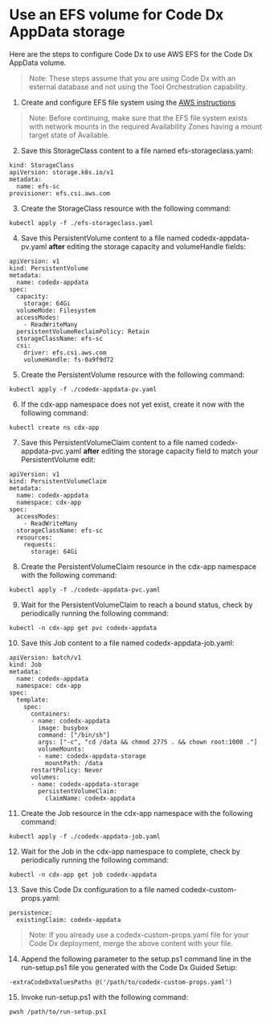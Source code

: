 # Use an EFS volume for Code Dx AppData storage

Here are the steps to configure Code Dx to use AWS EFS for the Code Dx AppData volume.

>Note: These steps assume that you are using Code Dx with an external database and not using the Tool Orchestration capability.

1) Create and configure EFS file system using the [AWS instructions](https://aws.amazon.com/premiumsupport/knowledge-center/eks-persistent-storage/)

>Note: Before continuing, make sure that the EFS file system exists with network mounts in the required Availability Zones having a mount target state of Available.

2) Save this StorageClass content to a file named efs-storageclass.yaml:

```
kind: StorageClass
apiVersion: storage.k8s.io/v1
metadata:
  name: efs-sc
provisioner: efs.csi.aws.com
```

3) Create the StorageClass resource with the following command:

```
kubectl apply -f ./efs-storageclass.yaml
```

4) Save this PersistentVolume content to a file named codedx-appdata-pv.yaml **after** editing the storage capacity and volumeHandle fields:

```
apiVersion: v1 
kind: PersistentVolume 
metadata: 
  name: codedx-appdata
spec: 
  capacity: 
    storage: 64Gi 
  volumeMode: Filesystem 
  accessModes: 
    - ReadWriteMany 
  persistentVolumeReclaimPolicy: Retain 
  storageClassName: efs-sc 
  csi: 
    driver: efs.csi.aws.com 
    volumeHandle: fs-0a9f9d72
```

5) Create the PersistentVolume resource with the following command:

```
kubectl apply -f ./codedx-appdata-pv.yaml
```

6) If the cdx-app namespace does not yet exist, create it now with the following command:

```
kubectl create ns cdx-app
```

7) Save this PersistentVolumeClaim content to a file named codedx-appdata-pvc.yaml **after** editing the storage capacity field to match your PersistentVolume edit:

```
apiVersion: v1
kind: PersistentVolumeClaim
metadata:
  name: codedx-appdata
  namespace: cdx-app
spec:
  accessModes:
    - ReadWriteMany
  storageClassName: efs-sc
  resources:
    requests:
      storage: 64Gi
```

8) Create the PersistentVolumeClaim resource in the cdx-app namespace with the following command:

```
kubectl apply -f ./codedx-appdata-pvc.yaml
```

9) Wait for the PersistentVolumeClaim to reach a bound status, check by periodically running the following command:

```
kubectl -n cdx-app get pvc codedx-appdata
```

10) Save this Job content to a file named codedx-appdata-job.yaml:

```
apiVersion: batch/v1
kind: Job 
metadata:
  name: codedx-appdata
  namespace: cdx-app
spec:
  template:
    spec:
      containers:
      - name: codedx-appdata
        image: busybox
        command: ["/bin/sh"]
        args: ["-c", "cd /data && chmod 2775 . && chown root:1000 ."]
        volumeMounts:
        - name: codedx-appdata-storage
          mountPath: /data
      restartPolicy: Never
      volumes:
      - name: codedx-appdata-storage
        persistentVolumeClaim:
          claimName: codedx-appdata
```

11) Create the Job resource in the cdx-app namespace with the following command:

```
kubectl apply -f ./codedx-appdata-job.yaml
```

12) Wait for the Job in the cdx-app namespace to complete, check by periodically running the following command:

```
kubectl -n cdx-app get job codedx-appdata
```

13) Save this Code Dx configuration to a file named codedx-custom-props.yaml:

```
persistence:
  existingClaim: codedx-appdata
```

>Note: If you already use a codedx-custom-props.yaml file for your Code Dx deployment, merge the above content with your file.

14) Append the following parameter to the setup.ps1 command line in the run-setup.ps1 file you generated with the Code Dx Guided Setup:

```
-extraCodeDxValuesPaths @('/path/to/codedx-custom-props.yaml')
```

15) Invoke run-setup.ps1 with the following command:

```
pwsh /path/to/run-setup.ps1
```
